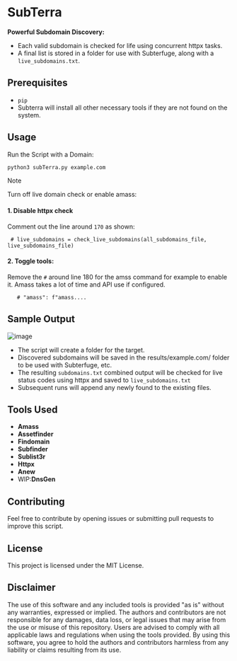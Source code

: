 # SubTerra 
**Powerful Subdomain Discovery:**

- Each valid subdomain is checked for life using concurrent httpx tasks.
- A final list is stored in a folder for use with Subterfuge, along with a `live_subdomains.txt`. 

## Prerequisites
- `pip`
- Subterra will install all other necessary tools if they are not found on the system. 

## Usage

Run the Script with a Domain:

```bash
python3 subTerra.py example.com
```

> [!NOTE]  
> Turn off live domain check or enable amass:

#### 1. Disable httpx check
Comment out the line around `170` as shown:

` # live_subdomains = check_live_subdomains(all_subdomains_file, live_subdomains_file)`


#### 2. Toggle tools:
Remove the `#` around line 180 for the amss command for example to enable it. Amass takes a lot of time and API use if configured.

`   # "amass": f"amass....`

## Sample Output
![image](https://github.com/user-attachments/assets/1eccde12-8bbf-433b-a085-791f50a1db75)


- The script will create a folder for the target.
- Discovered subdomains will be saved in the results/example.com/ folder to be used with Subterfuge, etc.
- The resulting `subdomains.txt` combined output will be checked for live status codes using httpx and saved to `live_subdomains.txt`
- Subsequent runs will append any newly found to the existing files. 

## Tools Used

- **Amass**
- **Assetfinder**
- **Findomain**
- **Subfinder**
- **Sublist3r**
- **Httpx**
- **Anew**
- WIP:**DnsGen**

## Contributing

Feel free to contribute by opening issues or submitting pull requests to improve this script.

## License

This project is licensed under the MIT License.

## Disclaimer

The use of this software and any included tools is provided "as is" without any warranties, expressed or implied. The authors and contributors are not responsible for any damages, data loss, or legal issues that may arise from the use or misuse of this repository. Users are advised to comply with all applicable laws and regulations when using the tools provided. By using this software, you agree to hold the authors and contributors harmless from any liability or claims resulting from its use.
